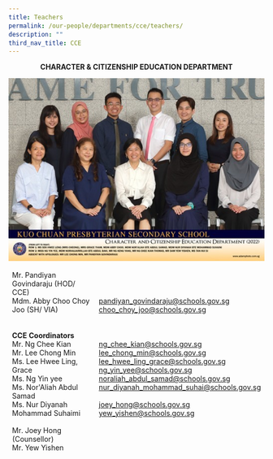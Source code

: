 ```yaml
---
title: Teachers
permalink: /our-people/departments/cce/teachers/
description: ""
third_nav_title: CCE
---
```

**<center>CHARACTER &amp; CITIZENSHIP EDUCATION DEPARTMENT</center>**

![](/images/Our%20People/Departments/cce.jpg)

<table>
<thead>
  <tr>
    <td>Mr. Pandiyan Govindaraju (HOD/ CCE)  <br>    Mdm. Abby Choo Choy Joo (SH/ VIA)<br><br><br>   <b> CCE Coordinators</b><br>    Mr. Ng Chee Kian<br>    Mr. Lee Chong Min<br>    Ms. Lee Hwee Ling, Grace<br>    Ms. Ng Yin yee<br>    Ms. Nor'Aliah Abdul Samad<br>    Ms. Nur Diyanah Mohammad Suhaimi<br><br>    Mr. Joey Hong (Counsellor)<br>    Mr. Yew Yishen<br></td>
    <td><a href="mailto:pandiyan_govindaraju@schools.gov.sg">pandiyan_govindaraju@schools.gov.sg</a><br><a href="mailto:choo_choy_joo@schools.gov.sg">choo_choy_joo@schools.gov.sg</a><br><br><br><br>    <a href="mailto:ng_chee_kian@schools.gov.sg">ng_chee_kian@schools.gov.sg</a><br>    <a href="mailto:lee_chong_min@schools.gov.sg">lee_chong_min@schools.gov.sg</a><br>    <a href="mailto:lee_hwee_ling_grace@schools.gov.sg">lee_hwee_ling_grace@schools.gov.sg</a><br>    <a href="mailto:ng_yin_yee@schools.gov.sg">ng_yin_yee@schools.gov.sg</a><br>    <a href="mailto:noraliah_abdul_samad@schools.gov.sg">noraliah_abdul_samad@schools.gov.sg</a><br>    <a href="mailto:nur_diyanah_mohammad_suhai@schools.gov.sg">nur_diyanah_mohammad_suhai@schools.gov.sg</a><br><br>    <a href="mailto:joey_hong@schools.gov.sg">joey_hong@schools.gov.sg</a><br>   <a href="mailto:yew_yishen@schools.gov.sg">yew_yishen@schools.gov.sg</a><br><br>  </td>
  </tr>
</thead>
</table>